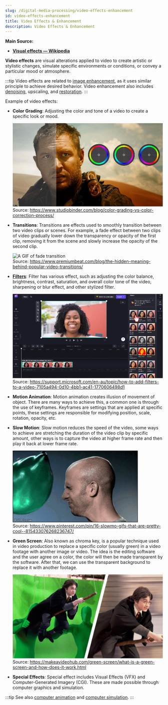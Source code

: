 ```yaml
---
slug: /digital-media-processing/video-effects-enhancement
id: video-effects-enhancement
title: Video Effects & Enhancement
description: Video Effects & Enhancement
---
```


**Main Source:**

- **[Visual effects — Wikipedia](https://en.wikipedia.org/wiki/Visual_effects)**

**Video effects** are visual alterations applied to video to create artistic or stylistic changes, simulate specific environments or conditions, or convey a particular mood or atmosphere.

:::tip
Video effects are related to [image enhancement](/digital-media-processing/image-enhancement), as it uses similar principle to achieve desired behavior. Video enhancement also includes [denoising](/digital-signal-processing/denoising), upscaling, and [restoration](/digital-media-processing/image-restoration).
:::

Example of video effects:

- **Color Grading**: Adjusting the color and tone of a video to create a specific look or mood.

  ![A color grading turns a grayish image to much brighter](./color-grading.png)  
   Source: https://www.studiobinder.com/blog/color-grading-vs-color-correction-process/

- **Transitions**: Transitions are effects used to smoothly transition between two video clips or scenes. For example, a fade effect between two clips of video gradually lower down the transparency or opacity of the first clip, removing it from the scene and slowly increase the opacity of the second clip.

  ![A GIF of fade transition](./fade.gif)  
   Source: https://www.premiumbeat.com/blog/the-hidden-meaning-behind-popular-video-transitions/

- **[Filters](/computer-graphics/signal-processing#image-filters)**: Filter has various effect, such as adjusting the color balance, brightness, contrast, saturation, and overall color tone of the video, sharpening or blur effect, and other stylized filter.

  ![Applying filter to a video](./video-filter.png)  
   Source: https://support.microsoft.com/en-au/topic/how-to-add-filters-to-a-video-7105a494-0d10-4bb1-ac41-1770606498d1

- **Motion Animation**: Motion animation creates illusion of movement of object. There are many ways to achieve this, a common one is through the use of keyframes. Keyframes are settings that are applied at specific points, these settings are responsible for modifying position, scale, rotation, opacity, etc.
- **Slow Motion**: Slow motion reduces the speed of the video, some ways to achieve are stretching the duration of the video clip by specific amount, other ways is to capture the video at higher frame rate and then play it back at lower frame rate.

  ![A slow motion GIF of a water balloon threw at a person](./slow-motion.gif)  
   Source: https://www.pinterest.com/pin/16-slowmo-gifs-that-are-pretty-cool--815433076268236747/

- **Green Screen**: Also known as chroma key, is a popular technique used in video production to replace a specific color (usually green) in a video footage with another image or video. The idea is the editing software and the user agree on a color, the color will then be made transparent by the software. After that, we can use the transparent background to replace it with another footage.

  ![Green screen practice in movies](./green-screen.png)  
   Source: https://makeavideohub.com/green-screen/what-is-a-green-screen-and-how-does-it-work.html

- **Special Effects**: Special effect includes Visual Effects (VFX) and Computer-Generated Imagery (CGI). These are made possible through computer graphics and simulation.

:::tip
See also [computer animation](/computer-graphics/computer-animation) and [computer simulation](/computer-graphics/simulation).
:::
